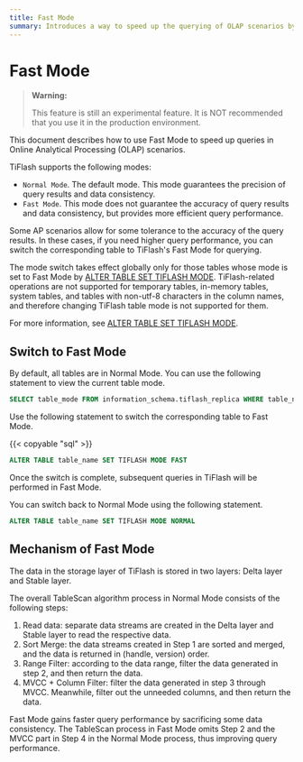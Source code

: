 ```yaml
---
title: Fast Mode
summary: Introduces a way to speed up the querying of OLAP scenarios by using Fast Mode.
---
```


# Fast Mode

> **Warning:**
>
> This feature is still an experimental feature. It is NOT recommended that you use it in the production environment.

This document describes how to use Fast Mode to speed up queries in Online Analytical Processing (OLAP) scenarios.

TiFlash supports the following modes:

- `Normal Mode`. The default mode. This mode guarantees the precision of query results and data consistency.
- `Fast Mode`. This mode does not guarantee the accuracy of query results and data consistency, but provides more efficient query performance.

Some AP scenarios allow for some tolerance to the accuracy of the query results. In these cases, if you need higher query performance, you can switch the corresponding table to TiFlash's Fast Mode for querying.

The mode switch takes effect globally only for those tables whose mode is set to Fast Mode by [ALTER TABLE SET TIFLASH MODE](/sql-statements/sql-statement-set-tiflash-mode.md). TiFlash-related operations are not supported for temporary tables, in-memory tables, system tables, and tables with non-utf-8 characters in the column names, and therefore changing TiFlash table mode is not supported for them.

For more information, see [ALTER TABLE SET TIFLASH MODE](/sql-statements/sql-statement-set-tiflash-mode.md).

## Switch to Fast Mode

By default, all tables are in Normal Mode. You can use the following statement to view the current table mode.

```sql
SELECT table_mode FROM information_schema.tiflash_replica WHERE table_name = 'table_name' AND table_schema = 'database_name'
```

Use the following statement to switch the corresponding table to Fast Mode.

{{< copyable "sql" >}}

```sql
ALTER TABLE table_name SET TIFLASH MODE FAST
```

Once the switch is complete, subsequent queries in TiFlash will be performed in Fast Mode.

You can switch back to Normal Mode using the following statement.

```sql
ALTER TABLE table_name SET TIFLASH MODE NORMAL
```

## Mechanism of Fast Mode

The data in the storage layer of TiFlash is stored in two layers: Delta layer and Stable layer.

The overall TableScan algorithm process in Normal Mode consists of the following steps:

1. Read data: separate data streams are created in the Delta layer and Stable layer to read the respective data.
2. Sort Merge: the data streams created in Step 1 are sorted and merged, and the data is returned in (handle, version) order.
3. Range Filter: according to the data range, filter the data generated in step 2, and then return the data.
4. MVCC + Column Filter: filter the data generated in step 3 through MVCC. Meanwhile, filter out the unneeded columns, and then return the data.

Fast Mode gains faster query performance by sacrificing some data consistency. The TableScan process in Fast Mode omits Step 2 and the MVCC part in Step 4 in the Normal Mode process, thus improving query performance.
